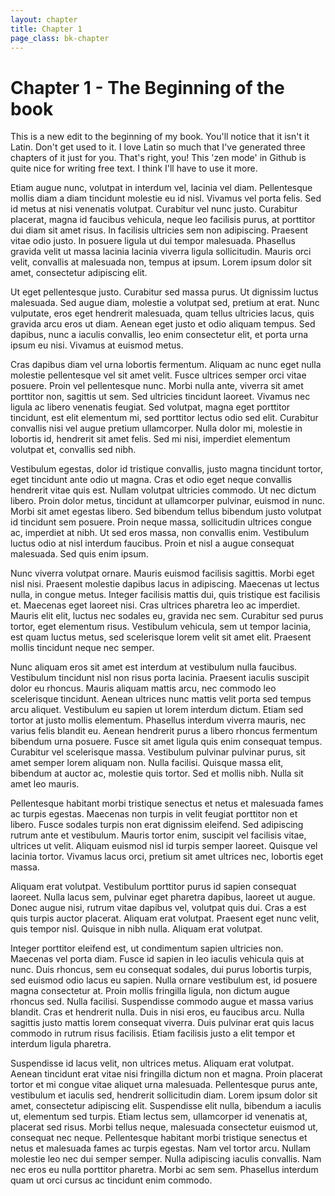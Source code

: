 ```yaml
---
layout: chapter
title: Chapter 1
page_class: bk-chapter
---
```


# Chapter 1 - The Beginning of the book

This is a new edit to the beginning of my book. You'll notice that it isn't it Latin. Don't get used to it. I love Latin so much that I've generated three chapters of it just for you. That's right, you! This 'zen mode' in Github is quite nice for writing free text. I think I'll have to use it more.

Etiam augue nunc, volutpat in interdum vel, lacinia vel diam. Pellentesque mollis diam a diam tincidunt molestie eu id nisl. Vivamus vel porta felis. Sed id metus at nisi venenatis volutpat. Curabitur vel nunc justo. Curabitur placerat, magna id faucibus vehicula, neque leo facilisis purus, at porttitor dui diam sit amet risus. In facilisis ultricies sem non adipiscing. Praesent vitae odio justo. In posuere ligula ut dui tempor malesuada. Phasellus gravida velit ut massa lacinia lacinia viverra ligula sollicitudin. Mauris orci velit, convallis at malesuada non, tempus at ipsum. Lorem ipsum dolor sit amet, consectetur adipiscing elit.

Ut eget pellentesque justo. Curabitur sed massa purus. Ut dignissim luctus malesuada. Sed augue diam, molestie a volutpat sed, pretium at erat. Nunc vulputate, eros eget hendrerit malesuada, quam tellus ultricies lacus, quis gravida arcu eros ut diam. Aenean eget justo et odio aliquam tempus. Sed dapibus, nunc a iaculis convallis, leo enim consectetur elit, et porta urna ipsum eu nisi. Vivamus at euismod metus.

Cras dapibus diam vel urna lobortis fermentum. Aliquam ac nunc eget nulla molestie pellentesque vel sit amet velit. Fusce ultrices semper orci vitae posuere. Proin vel pellentesque nunc. Morbi nulla ante, viverra sit amet porttitor non, sagittis ut sem. Sed ultricies tincidunt laoreet. Vivamus nec ligula ac libero venenatis feugiat. Sed volutpat, magna eget porttitor tincidunt, est elit elementum mi, sed porttitor lectus odio sed elit. Curabitur convallis nisi vel augue pretium ullamcorper. Nulla dolor mi, molestie in lobortis id, hendrerit sit amet felis. Sed mi nisi, imperdiet elementum volutpat et, convallis sed nibh.

Vestibulum egestas, dolor id tristique convallis, justo magna tincidunt tortor, eget tincidunt ante odio ut magna. Cras et odio eget neque convallis hendrerit vitae quis est. Nullam volutpat ultricies commodo. Ut nec dictum libero. Proin dolor metus, tincidunt at ullamcorper pulvinar, euismod in nunc. Morbi sit amet egestas libero. Sed bibendum tellus bibendum justo volutpat id tincidunt sem posuere. Proin neque massa, sollicitudin ultrices congue ac, imperdiet at nibh. Ut sed eros massa, non convallis enim. Vestibulum luctus odio at nisl interdum faucibus. Proin et nisl a augue consequat malesuada. Sed quis enim ipsum.

Nunc viverra volutpat ornare. Mauris euismod facilisis sagittis. Morbi eget nisl nisi. Praesent molestie dapibus lacus in adipiscing. Maecenas ut lectus nulla, in congue metus. Integer facilisis mattis dui, quis tristique est facilisis et. Maecenas eget laoreet nisi. Cras ultrices pharetra leo ac imperdiet. Mauris elit elit, luctus nec sodales eu, gravida nec sem. Curabitur sed purus tortor, eget elementum risus. Vestibulum vehicula, sem ut tempor lacinia, est quam luctus metus, sed scelerisque lorem velit sit amet elit. Praesent mollis tincidunt neque nec semper.

Nunc aliquam eros sit amet est interdum at vestibulum nulla faucibus. Vestibulum tincidunt nisl non risus porta lacinia. Praesent iaculis suscipit dolor eu rhoncus. Mauris aliquam mattis arcu, nec commodo leo scelerisque tincidunt. Aenean ultrices nunc mattis velit porta sed tempus arcu aliquet. Vestibulum eu sapien ut lorem interdum dictum. Etiam sed tortor at justo mollis elementum. Phasellus interdum viverra mauris, nec varius felis blandit eu. Aenean hendrerit purus a libero rhoncus fermentum bibendum urna posuere. Fusce sit amet ligula quis enim consequat tempus. Curabitur vel scelerisque massa. Vestibulum pulvinar pulvinar purus, sit amet semper lorem aliquam non. Nulla facilisi. Quisque massa elit, bibendum at auctor ac, molestie quis tortor. Sed et mollis nibh. Nulla sit amet leo mauris.

Pellentesque habitant morbi tristique senectus et netus et malesuada fames ac turpis egestas. Maecenas non turpis in velit feugiat porttitor non et libero. Fusce sodales turpis non erat dignissim eleifend. Sed adipiscing rutrum ante et vestibulum. Mauris tortor enim, suscipit vel facilisis vitae, ultrices ut velit. Aliquam euismod nisl id turpis semper laoreet. Quisque vel lacinia tortor. Vivamus lacus orci, pretium sit amet ultrices nec, lobortis eget massa.

Aliquam erat volutpat. Vestibulum porttitor purus id sapien consequat laoreet. Nulla lacus sem, pulvinar eget pharetra dapibus, laoreet ut augue. Donec augue nisi, rutrum vitae dapibus vel, volutpat quis dui. Cras a est quis turpis auctor placerat. Aliquam erat volutpat. Praesent eget nunc velit, quis tempor nisl. Quisque in nibh nulla. Aliquam erat volutpat.

Integer porttitor eleifend est, ut condimentum sapien ultricies non. Maecenas vel porta diam. Fusce id sapien in leo iaculis vehicula quis at nunc. Duis rhoncus, sem eu consequat sodales, dui purus lobortis turpis, sed euismod odio lacus eu sapien. Nulla ornare vestibulum est, id posuere magna consectetur at. Proin mollis fringilla ligula, non dictum augue rhoncus sed. Nulla facilisi. Suspendisse commodo augue et massa varius blandit. Cras et hendrerit nulla. Duis in nisi eros, eu faucibus arcu. Nulla sagittis justo mattis lorem consequat viverra. Duis pulvinar erat quis lacus commodo in rutrum risus facilisis. Etiam facilisis justo a elit tempor et interdum ligula pharetra.

Suspendisse id lacus velit, non ultrices metus. Aliquam erat volutpat. Aenean tincidunt erat vitae nisi fringilla dictum non et magna. Proin placerat tortor et mi congue vitae aliquet urna malesuada. Pellentesque purus ante, vestibulum et iaculis sed, hendrerit sollicitudin diam. Lorem ipsum dolor sit amet, consectetur adipiscing elit. Suspendisse elit nulla, bibendum a iaculis ut, elementum sed turpis. Etiam lectus sem, ullamcorper id venenatis at, placerat sed risus. Morbi tellus neque, malesuada consectetur euismod ut, consequat nec neque. Pellentesque habitant morbi tristique senectus et netus et malesuada fames ac turpis egestas. Nam vel tortor arcu. Nullam molestie leo nec dui semper semper. Nulla adipiscing iaculis convallis. Nam nec eros eu nulla porttitor pharetra. Morbi ac sem sem. Phasellus interdum quam ut orci cursus ac tincidunt enim commodo.
